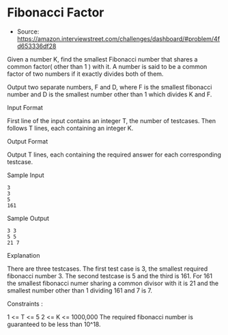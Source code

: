 # Fibonacci Factor

- Source: https://amazon.interviewstreet.com/challenges/dashboard/#problem/4fd653336df28

Given a number K, find the smallest Fibonacci number that shares a common factor( other than 1 ) with it. A number is said to be a common factor of two numbers if it exactly divides both of them. 
 
Output two separate numbers, F and D, where F is the smallest fibonacci number and D is the smallest number other than 1 which divides K and F.
 
Input Format 
 
First line of the input contains an integer T, the number of testcases.
Then follows T lines, each containing an integer K.
 
Output Format
 
Output T lines, each containing the required answer for each corresponding testcase.
 
 

 

Sample Input 
```
3
3
5
161
```
Sample Output
```
3 3
5 5
21 7
```
Explanation
 
There are three testcases. The first test case is 3, the smallest required fibonacci number  3. The second testcase is 5 and the third is 161. For 161 the smallest fibonacci numer sharing a common divisor with it is 21 and the smallest number other than 1 dividing 161 and 7 is 7.
 
Constraints :
 
1 <= T <= 5
2 <= K <= 1000,000
The required fibonacci number is guaranteed to be less than 10^18.
